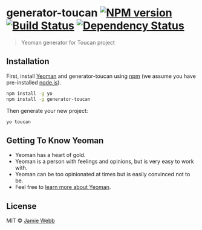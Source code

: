 # generator-toucan [![NPM version][npm-image]][npm-url] [![Build Status][travis-image]][travis-url] [![Dependency Status][daviddm-image]][daviddm-url]
> Yeoman generator for Toucan project

## Installation

First, install [Yeoman](http://yeoman.io) and generator-toucan using [npm](https://www.npmjs.com/) (we assume you have pre-installed [node.js](https://nodejs.org/)).

```bash
npm install -g yo
npm install -g generator-toucan
```

Then generate your new project:

```bash
yo toucan
```

## Getting To Know Yeoman

 * Yeoman has a heart of gold.
 * Yeoman is a person with feelings and opinions, but is very easy to work with.
 * Yeoman can be too opinionated at times but is easily convinced not to be.
 * Feel free to [learn more about Yeoman](http://yeoman.io/).

## License

MIT © [Jamie Webb](https://github.com/mrellipse)


[npm-image]: https://badge.fury.io/js/generator-toucan.svg
[npm-url]: https://npmjs.org/package/generator-toucan
[travis-image]: https://travis-ci.org/mrellipse/generator-toucan.svg?branch=master
[travis-url]: https://travis-ci.org/mrellipse/generator-toucan
[daviddm-image]: https://david-dm.org/mrellipse/generator-toucan.svg?theme=shields.io
[daviddm-url]: https://david-dm.org/mrellipse/generator-toucan
